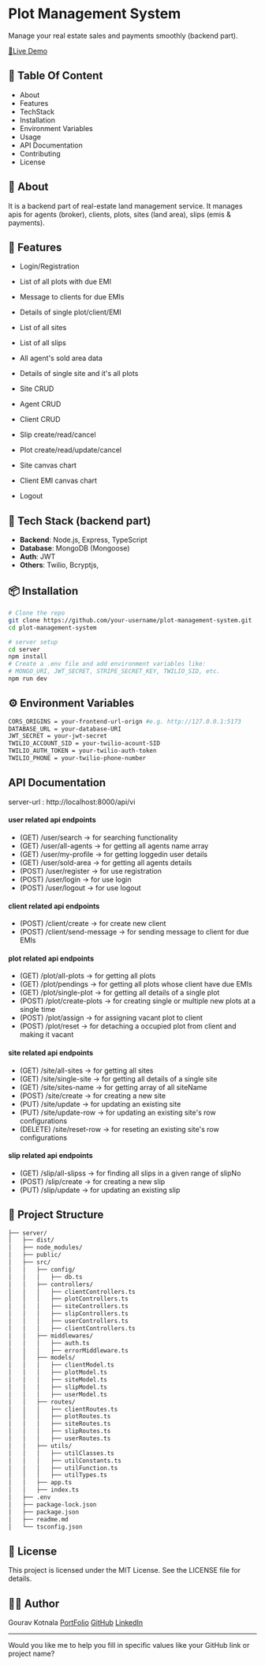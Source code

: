 # Plot Management System

Manage your real estate sales and payments smoothly (backend part).

[🎉Live Demo](https://acre-mate-frontend.vercel.app)

## 📜 Table Of Content
- About
- Features
- TechStack
- Installation
- Environment Variables
- Usage
- API Documentation
- Contributing
- License

## 📃 About
It is a backend part of real-estate land management service. It manages apis for agents (broker), clients, plots, sites (land area), slips (emis & payments).

## 🔧 Features

- Login/Registration
- List of all plots with due EMI
- Message to clients for due EMIs
- Details of single plot/client/EMI
- List of all sites
- List of all slips
- All agent's sold area data
- Details of single site and it's all plots
- Site CRUD
- Agent CRUD
- Client CRUD
- Slip create/read/cancel
- Plot create/read/update/cancel
- Site canvas chart
- Client EMI canvas chart

- Logout


## 🚀 Tech Stack (backend part)

- **Backend**: Node.js, Express, TypeScript
- **Database**: MongoDB (Mongoose)
- **Auth**: JWT
- **Others**: Twilio, Bcryptjs, 

## 📦 Installation

```bash
# Clone the repo
git clone https://github.com/your-username/plot-management-system.git
cd plot-management-system

# server setup
cd server
npm install
# Create a .env file and add environment variables like:
# MONGO_URI, JWT_SECRET, STRIPE_SECRET_KEY, TWILIO_SID, etc.
npm run dev
```
## ⚙️ Environment Variables
```bash
CORS_ORIGINS = your-frontend-url-orign #e.g. http://127.0.0.1:5173
DATABASE_URL = your-database-URI
JWT_SECRET = your-jwt-secret
TWILIO_ACCOUNT_SID = your-twilio-acount-SID
TWILIO_AUTH_TOKEN = your-twilio-auth-token
TWILIO_PHONE = your-twilio-phone-number
```
## API Documentation
server-url : http://localhost:8000/api/vi

#### user related api endpoints
- (GET)  /user/search     -> for searching functionality
- (GET)  /user/all-agents -> for getting all agents name array
- (GET)  /user/my-profile -> for getting loggedin user details
- (GET)  /user/sold-area  -> for getting all agents details
- (POST) /user/register   -> for use registration
- (POST) /user/login      -> for use login
- (POST) /user/logout     -> for use logout

#### client related api endpoints
- (POST) /client/create       -> for create new client
- (POST) /client/send-message -> for sending message to client for due EMIs

#### plot related api endpoints
- (GET)  /plot/all-plots    -> for getting all plots
- (GET)  /plot/pendings     -> for getting all plots whose client have due EMIs
- (GET)  /plot/single-plot  -> for getting all details of a single plot
- (POST) /plot/create-plots -> for creating single or multiple new plots at a single time
- (POST) /plot/assign       -> for assigning vacant plot to client
- (POST) /plot/reset        -> for detaching a occupied plot from client and making it vacant

#### site related api endpoints
- (GET)    /site/all-sites   -> for getting all sites
- (GET)    /site/single-site -> for getting all details of a single site
- (GET)    /site/sites-name  -> for getting array of all siteName
- (POST)   /site/create      -> for creating a new site
- (PUT)    /site/update      -> for updating an existing site
- (PUT)    /site/update-row  -> for updating an existing site's row configurations
- (DELETE) /site/reset-row   -> for reseting an existing site's row configurations

#### slip related api endpoints
- (GET)  /slip/all-slipss -> for finding all slips in a given range of slipNo
- (POST) /slip/create     -> for creating a new slip
- (PUT)  /slip/update     -> for updating an existing slip









## 📂 Project Structure
```bash
├── server/
│   ├── dist/
│   ├── node_modules/
│   ├── public/
│   ├── src/
│   │   ├── config/
│   │   │   ├── db.ts
│   │   ├── controllers/
│   │   │   ├── clientControllers.ts
│   │   │   ├── plotControllers.ts
│   │   │   ├── siteControllers.ts
│   │   │   ├── slipControllers.ts
│   │   │   ├── userControllers.ts
│   │   │   ├── clientControllers.ts
│   │   ├── middlewares/
│   │   │   ├── auth.ts
│   │   │   ├── errorMiddleware.ts
│   │   ├── models/
│   │   │   ├── clientModel.ts
│   │   │   ├── plotModel.ts
│   │   │   ├── siteModel.ts
│   │   │   ├── slipModel.ts
│   │   │   ├── userModel.ts
│   │   ├── routes/
│   │   │   ├── clientRoutes.ts
│   │   │   ├── plotRoutes.ts
│   │   │   ├── siteRoutes.ts
│   │   │   ├── slipRoutes.ts
│   │   │   ├── userRoutes.ts
│   │   ├── utils/
│   │   │   ├── utilClasses.ts
│   │   │   ├── utilConstants.ts
│   │   │   ├── utilFunction.ts
│   │   │   ├── utilTypes.ts
│   │   ├── app.ts
│   │   ├── index.ts
│   ├── .env
│   ├── package-lock.json
│   ├── package.json
│   ├── readme.md
│   └── tsconfig.json
```


## 📄 License
This project is licensed under the MIT License. See the LICENSE file for details.

## 🙋‍♂️ Author
Gourav Kotnala
[PortFolio](https://gouravkotnala777.github.io/portfolio-1/)
[GitHub](https://github.com/GouravKotnala777)
[LinkedIn](https://www.linkedin.com/in/gourav-kotnala-003427295)



---

Would you like me to help you fill in specific values like your GitHub link or project name?
